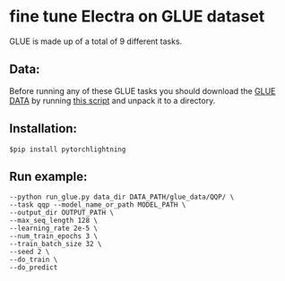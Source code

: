 # fine tune Electra on GLUE dataset  
GLUE is made up of a total of 9 different tasks.   
## Data:      
Before running any of these GLUE tasks you should download the [GLUE DATA](https://gluebenchmark.com/tasks) by running [this script](https://gist.github.com/W4ngatang/60c2bdb54d156a41194446737ce03e2e) and unpack it to a directory.   
## Installation:  
    $pip install pytorchlightning
## Run example:

    --python run_glue.py data_dir DATA_PATH/glue_data/QQP/ \
    --task qqp --model_name_or_path MODEL_PATH \
    --output_dir OUTPUT_PATH \
    --max_seq_length 128 \
    --learning_rate 2e-5 \
    --num_train_epochs 3 \
    --train_batch_size 32 \
    --seed 2 \
    --do_train \
    --do_predict

